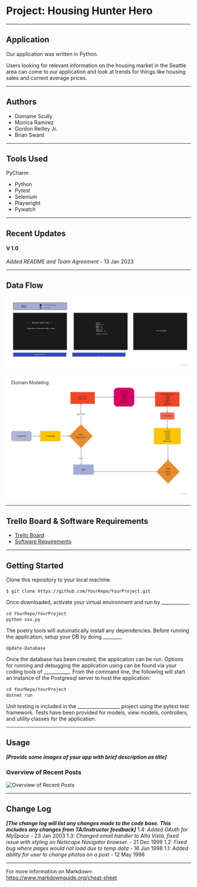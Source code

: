 
# Project: Housing Hunter Hero

---

## Application

[//]: # (***[Explain your app, should be at least a paragraph. What does it do? Why should I use? Sell your product!]***)

Our application was written in Python.

Users looking for relevant information on the housing market in the Seattle area can come to our application and look at trends for things like housing sales and current average prices.

---

## Authors

- Domaine Scully
- Monica Ramirez
- Gordon Reilley Jr.
- Brian Sward

---

## Tools Used

PyCharm

- Python
- Pytest
- Selenium
- Playwright
- Pywatch

---

## Recent Updates

#### V 1.0
*Added README and Team Agreement* - 13 Jan 2023

---
## Data Flow

[//]: # (***[Add a clean and clear explanation of what the data flow is. Walk me through it.]***)



![Wireframes](./project_prep/wireframe.jpg)

![Domain Model](./project_prep/domain_model.jpg)

---

## Trello Board & Software Requirements

- [Trello Board](https://trello.com/b/D86U6RNM/housing-hunter-hero)
- [Software Requirements](./project_prep/requirements.md)
---
## Getting Started

Clone this repository to your local machine.

```
$ git clone https://github.com/YourRepo/YourProject.git
```
Once downloaded, activate your virtual environment and run by ____________
```
cd YourRepo/YourProject
python xxx.py
```
The poetry tools will automatically install any dependencies. Before running the application, setup your DB by doing ________
```
Update-Database
```
Once the database has been created, the application can be run. Options for running and debugging the application using can be found via your coding tools of ___________. From the command line, the following will start an instance of the Postgresql server to host the application:
```
cd YourRepo/YourProject
dotnet run
```
Unit testing is included in the __________________ project using the pytest test framework. Tests have been provided for models, view models, controllers, and utility classes for the application.

---

## Usage
***[Provide some images of your app with brief description as title]***

### Overview of Recent Posts
![Overview of Recent Posts](https://via.placeholder.com/500x250)

---


## Change Log
***[The change log will list any changes made to the code base. This includes any changes from TA/Instructor feedback]***
1.4: *Added OAuth for MySpace* - 23 Jan 2003
1.3: *Changed email handler to Alta Vista, fixed issue with styling on Netscape Navigator browser.* - 21 Dec 1999
1.2: *Fixed bug where pages would not load due to temp data* - 16 Jun 1998
1.1: *Added ability for user to change photos on a post* - 12 May 1998

---

For more information on Markdown: https://www.markdownguide.org/cheat-sheet
